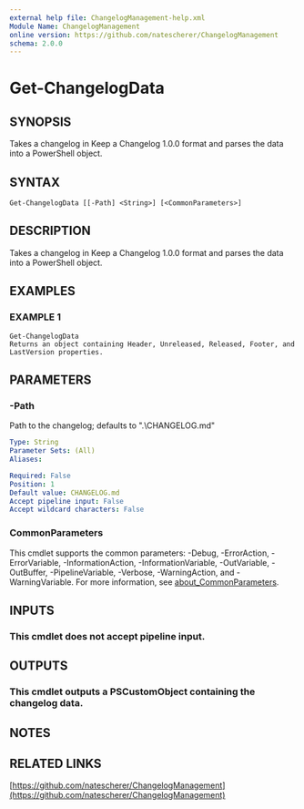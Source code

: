 ```yaml
---
external help file: ChangelogManagement-help.xml
Module Name: ChangelogManagement
online version: https://github.com/natescherer/ChangelogManagement
schema: 2.0.0
---
```


# Get-ChangelogData

## SYNOPSIS
Takes a changelog in Keep a Changelog 1.0.0 format and parses the data into a PowerShell object.

## SYNTAX

```
Get-ChangelogData [[-Path] <String>] [<CommonParameters>]
```

## DESCRIPTION
Takes a changelog in Keep a Changelog 1.0.0 format and parses the data into a PowerShell object.

## EXAMPLES

### EXAMPLE 1
```
Get-ChangelogData
Returns an object containing Header, Unreleased, Released, Footer, and LastVersion properties.
```

## PARAMETERS

### -Path
Path to the changelog; defaults to ".\CHANGELOG.md"

```yaml
Type: String
Parameter Sets: (All)
Aliases:

Required: False
Position: 1
Default value: CHANGELOG.md
Accept pipeline input: False
Accept wildcard characters: False
```

### CommonParameters
This cmdlet supports the common parameters: -Debug, -ErrorAction, -ErrorVariable, -InformationAction, -InformationVariable, -OutVariable, -OutBuffer, -PipelineVariable, -Verbose, -WarningAction, and -WarningVariable. For more information, see [about_CommonParameters](http://go.microsoft.com/fwlink/?LinkID=113216).

## INPUTS

### This cmdlet does not accept pipeline input.
## OUTPUTS

### This cmdlet outputs a PSCustomObject containing the changelog data.
## NOTES

## RELATED LINKS

[https://github.com/natescherer/ChangelogManagement](https://github.com/natescherer/ChangelogManagement)

